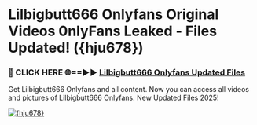 # Lilbigbutt666 Onlyfans Original Videos 0nlyFans Leaked - Files Updated! ({hju678})

<h3>🔴 CLICK HERE 🌐==►► <a href="https://tinyurl.com/ms9xzufz" rel="nofollow">Lilbigbutt666 Onlyfans Updated Files</a></h3>

Get Lilbigbutt666 Onlyfans and all content. Now you can access all videos and pictures of Lilbigbutt666 Onlyfans. New Updated Files 2025!

[![{hju678}](https://i.imgur.com/PQ7UWWw.gif)](https://tinyurl.com/ms9xzufz)